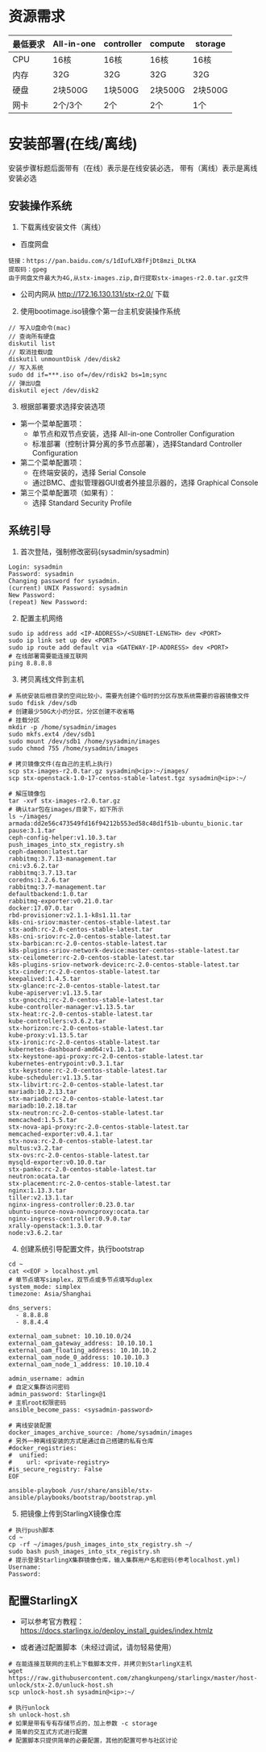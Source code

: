 # 资源需求


最低要求 | All-in-one | controller | compute | storage
---|---|---|---|---
CPU | 16核 | 16核 | 16核 | 16核
内存 | 32G | 32G | 32G | 32G
硬盘 | 2块500G | 1块500G | 2块500G | 2块500G
网卡 | 2个/3个 | 2个 | 2个 | 1个

# 安装部署(在线/离线)

安装步骤标题后面带有（在线）表示是在线安装必选，
带有（离线）表示是离线安装必选
## 安装操作系统

1. 下载离线安装文件（离线）
- 百度网盘
```
链接：https://pan.baidu.com/s/1dIufLXBfFjDt8mzi_DLtKA 
提取码：gpeg 
由于网盘文件最大为4G,从stx-images.zip,自行提取stx-images-r2.0.tar.gz文件
```
- 公司内网从 http://172.16.130.131/stx-r2.0/ 下载

2. 使用bootimage.iso镜像个第一台主机安装操作系统
```
// 写入U盘命令(mac)
// 查询所有硬盘
diskutil list
// 取消挂载U盘
diskutil unmountDisk /dev/disk2
// 写入系统
sudo dd if=***.iso of=/dev/rdisk2 bs=1m;sync
// 弹出U盘
diskutil eject /dev/disk2
```
3. 根据部署要求选择安装选项

- 第一个菜单配置项：
    - 单节点和双节点安装，选择 All-in-one Controller Configuration
    - 标准部署（控制计算分离的多节点部署），选择Standard Controller Configuration
- 第二个菜单配置项：
    - 在终端安装的，选择 Serial Console
    - 通过BMC、虚拟管理器GUI或者外接显示器的，选择 Graphical Console
- 第三个菜单配置项（如果有）：
    - 选择 Standard Security Profile

## 系统引导

1. 首次登陆，强制修改密码(sysadmin/sysadmin)
```
Login: sysadmin
Password: sysadmin
Changing password for sysadmin.
(current) UNIX Password: sysadmin
New Password:
(repeat) New Password:
```
2. 配置主机网络
```
sudo ip address add <IP-ADDRESS>/<SUBNET-LENGTH> dev <PORT>
sudo ip link set up dev <PORT>
sudo ip route add default via <GATEWAY-IP-ADDRESS> dev <PORT>
# 在线部署需要能连接互联网
ping 8.8.8.8
```
3. 拷贝离线文件到主机 
```
# 系统安装后根目录的空间比较小，需要先创建个临时的分区存放系统需要的容器镜像文件
sudo fdisk /dev/sdb
# 创建最少50G大小的分区，分区创建不收省略
# 挂载分区
mkdir -p /home/sysadmin/images
sudo mkfs.ext4 /dev/sdb1
sudo mount /dev/sdb1 /home/sysadmin/images
sudo chmod 755 /home/sysadmin/images

# 拷贝镜像文件(在自己的主机上执行)
scp stx-images-r2.0.tar.gz sysadmin@<ip>:~/images/
scp stx-openstack-1.0-17-centos-stable-latest.tgz sysadmin@<ip>:~/

# 解压镜像包
tar -xvf stx-images-r2.0.tar.gz
# 确认tar包在images/目录下，如下所示
ls ~/images/
armada:dd2e56c473549fd16f94212b553ed58c48d1f51b-ubuntu_bionic.tar  pause:3.1.tar
ceph-config-helper:v1.10.3.tar                                     push_images_into_stx_registry.sh
ceph-daemon:latest.tar                                             rabbitmq:3.7.13-management.tar
cni:v3.6.2.tar                                                     rabbitmq:3.7.13.tar
coredns:1.2.6.tar                                                  rabbitmq:3.7-management.tar
defaultbackend:1.0.tar                                             rabbitmq-exporter:v0.21.0.tar
docker:17.07.0.tar                                                 rbd-provisioner:v2.1.1-k8s1.11.tar
k8s-cni-sriov:master-centos-stable-latest.tar                      stx-aodh:rc-2.0-centos-stable-latest.tar
k8s-cni-sriov:rc-2.0-centos-stable-latest.tar                      stx-barbican:rc-2.0-centos-stable-latest.tar
k8s-plugins-sriov-network-device:master-centos-stable-latest.tar   stx-ceilometer:rc-2.0-centos-stable-latest.tar
k8s-plugins-sriov-network-device:rc-2.0-centos-stable-latest.tar   stx-cinder:rc-2.0-centos-stable-latest.tar
keepalived:1.4.5.tar                                               stx-glance:rc-2.0-centos-stable-latest.tar
kube-apiserver:v1.13.5.tar                                         stx-gnocchi:rc-2.0-centos-stable-latest.tar
kube-controller-manager:v1.13.5.tar                                stx-heat:rc-2.0-centos-stable-latest.tar
kube-controllers:v3.6.2.tar                                        stx-horizon:rc-2.0-centos-stable-latest.tar
kube-proxy:v1.13.5.tar                                             stx-ironic:rc-2.0-centos-stable-latest.tar
kubernetes-dashboard-amd64:v1.10.1.tar                             stx-keystone-api-proxy:rc-2.0-centos-stable-latest.tar
kubernetes-entrypoint:v0.3.1.tar                                   stx-keystone:rc-2.0-centos-stable-latest.tar
kube-scheduler:v1.13.5.tar                                         stx-libvirt:rc-2.0-centos-stable-latest.tar
mariadb:10.2.13.tar                                                stx-mariadb:rc-2.0-centos-stable-latest.tar
mariadb:10.2.18.tar                                                stx-neutron:rc-2.0-centos-stable-latest.tar
memcached:1.5.5.tar                                                stx-nova-api-proxy:rc-2.0-centos-stable-latest.tar
memcached-exporter:v0.4.1.tar                                      stx-nova:rc-2.0-centos-stable-latest.tar
multus:v3.2.tar                                                    stx-ovs:rc-2.0-centos-stable-latest.tar
mysqld-exporter:v0.10.0.tar                                        stx-panko:rc-2.0-centos-stable-latest.tar
neutron:ocata.tar                                                  stx-placement:rc-2.0-centos-stable-latest.tar
nginx:1.13.3.tar                                                   tiller:v2.13.1.tar
nginx-ingress-controller:0.23.0.tar                                ubuntu-source-nova-novncproxy:ocata.tar
nginx-ingress-controller:0.9.0.tar                                 xrally-openstack:1.3.0.tar
node:v3.6.2.tar
```

4. 创建系统引导配置文件，执行bootstrap
```
cd ~
cat <<EOF > localhost.yml
# 单节点填写simplex，双节点或多节点填写duplex
system_mode: simplex
timezone: Asia/Shanghai

dns_servers:
  - 8.8.8.8
  - 8.8.4.4

external_oam_subnet: 10.10.10.0/24
external_oam_gateway_address: 10.10.10.1
external_oam_floating_address: 10.10.10.2
external_oam_node_0_address: 10.10.10.3
external_oam_node_1_address: 10.10.10.4

admin_username: admin
# 自定义集群访问密码
admin_password: Starlingx@1
# 主机root权限密码
ansible_become_pass: <sysadmin-password>

# 离线安装配置
docker_images_archive_source: /home/sysadmin/images
# 另外一种离线安装的方式是通过自己搭建的私有仓库
#docker_registries:
#  unified:
#    url: <private-registry>
#is_secure_registry: False
EOF

ansible-playbook /usr/share/ansible/stx-ansible/playbooks/bootstrap/bootstrap.yml
```

5. 把镜像上传到StarlingX镜像仓库
```
# 执行push脚本
cd ~
cp -rf ~/images/push_images_into_stx_registry.sh ~/
sudo bash push_images_into_stx_registry.sh
# 提示登录StarlingX集群镜像仓库，输入集群用户名和密码(参考localhost.yml)
Username:
Password:
```

## 配置StarlingX

- 可以参考官方教程：https://docs.starlingx.io/deploy_install_guides/index.htmlz

- 或者通过配置脚本（未经过调试，请勿轻易使用）
```
# 在能连接互联网的主机上下载脚本文件，并拷贝到StarlingX主机
wget https://raw.githubusercontent.com/zhangkunpeng/starlingx/master/host-unlock/stx-2.0/unluck-host.sh
scp unlock-host.sh sysadmin@<ip>:~/

# 执行unlock
sh unlock-host.sh
# 如果是带有专有存储节点的，加上参数 -c storage
# 简单的交互式方式进行配置
# 配置脚本只提供简单的必要配置，其他的配置可参与社区讨论
```
